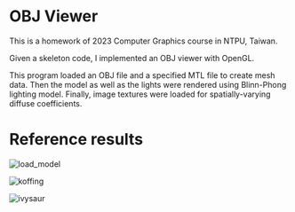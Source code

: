 # OBJ Viewer

This is a homework of 2023 Computer Graphics course in NTPU, Taiwan.

Given a skeleton code, I implemented an OBJ viewer with OpenGL.

This program loaded an OBJ file and a specified MTL file to create mesh data. Then the model as well as the lights were rendered using Blinn-Phong lighting model. Finally, image textures were loaded for spatially-varying diffuse coefficients.

# Reference results

![load_model](https://github.com/chi-chen-wei/obj_viewer/assets/46983338/3dd6353b-35ea-4f65-b8c8-481b3ab08acc)

![koffing](https://github.com/chi-chen-wei/obj_viewer/assets/46983338/dd79c68a-436d-4324-8211-88c13de5764e)

![ivysaur](https://github.com/chi-chen-wei/obj_viewer/assets/46983338/9f3a3caf-f597-46b3-a3f1-227ac7964467)
